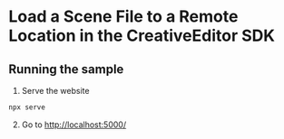 # Load a Scene File to a Remote Location in the CreativeEditor SDK


## Running the sample

1. Serve the website

```bash
npx serve
```

2. Go to [http://localhost:5000/](http://localhost:5000/)
